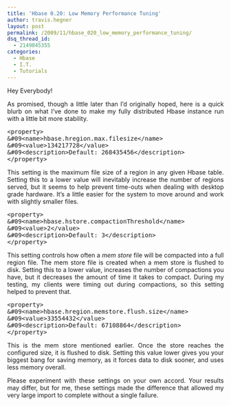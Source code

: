 ```yaml
---
title: 'Hbase 0.20: Low Memory Performance Tuning'
author: travis.hegner
layout: post
permalink: /2009/11/hbase_020_low_memory_performance_tuning/
dsq_thread_id:
  - 2149845355
categories:
  - Hbase
  - I.T.
  - Tutorials
---
```

Hey Everybody! 

<p style="text-align: justify">
  As promised, though a little later than I&#8217;d originally hoped, here is a quick blurb on what I&#8217;ve done to make my fully distributed Hbase instance run with a little bit more stability.
</p>

<pre class="brush: xml; gutter: false; tab-size: 2">&lt;property>
&#038;#09&lt;name>hbase.hregion.max.filesize&lt;/name>
&#038;#09&lt;value>134217728&lt;/value>
&#038;#09&lt;description>Default: 268435456&lt;/description>
&lt;/property>
</pre>

<p style="text-align: justify">
  This setting is the maximum file size of a region in any given Hbase table. Setting this to a lower value will inevitably increase the number of regions served, but it seems to help prevent time-outs when dealing with desktop grade hardware. It&#8217;s a little easier for the system to move around and work with slightly smaller files.
</p>

<pre class="brush: xml; gutter: false; tab-size: 2">&lt;property>
&#038;#09&lt;name>hbase.hstore.compactionThreshold&lt;/name>
&#038;#09&lt;value>2&lt;/value>
&#038;#09&lt;description>Default: 3&lt;/description>
&lt;/property>
</pre>

<p style="text-align: justify">
  This setting controls how often a <em>mem store</em> file will be compacted into a full region file. The mem store file is created when a mem store is flushed to disk. Setting this to a lower value, increases the number of compactions you have, but it decreases the amount of time it takes to compact. During my testing, my clients were timing out during compactions, so this setting helped to prevent that.
</p>

<pre class="brush: xml; gutter: false; tab-size: 2">&lt;property>
&#038;#09&lt;name>hbase.hregion.memstore.flush.size&lt;/name>
&#038;#09&lt;value>33554432&lt;/value>
&#038;#09&lt;description>Default: 67108864&lt;/description>
&lt;/property>
</pre>

<p style="text-align: justify">
  This is the mem store mentioned earlier. Once the store reaches the configured size, it is flushed to disk. Setting this value lower gives you your biggest bang for saving memory, as it forces data to disk sooner, and uses less memory overall.
</p>

<p style="text-align: justify">
  Please experiment with these settings on your own accord. Your results may differ, but for me, these settings made the difference that allowed my very large import to complete without a single failure.
</p>